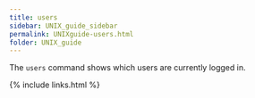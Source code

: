 ```yaml
---
title: users
sidebar: UNIX_guide_sidebar
permalink: UNIXguide-users.html
folder: UNIX_guide
---
```


The `users` command shows which users are currently logged in.

{% include links.html %}
